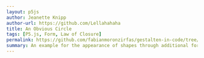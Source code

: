```yaml
---  
layout: p5js
author: Jeanette Knipp
author-url: https://github.com/Lellahahaha
title: An Obvious Circle
tags: [P5.js, Form, Law of Closure]
permalink: https://github.com/fabianmoronzirfas/gestalten-in-code/tree/master/form
summary: An example for the appearance of shapes through additional forms that are not actually closed, but support the impression of a closed form in between them.
---  
```


